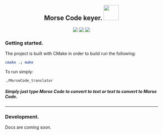 <div align="center">
  <h2> Morse Code keyer. <img height="50" src="https://www.pngrepo.com/png/38633/512/morse-code.png"></h2>
<img src="https://github.com/apetrai/MorseCode_translator/actions/workflows/cmake.yml/badge.svg"> 
 <img src="https://img.shields.io/github/issues/apetrai/MorseCode_translator">
  <img src="https://img.shields.io/github/v/tag/apetrai/MorseCode_translator">

</div>

### Getting started.
The project is built with CMake in order to build run the following:
```bash
cmake .; make
```
To run simply:
```bash
./MorseCode_translator
```

##### Simply just type Morse Code to convert to text or text to convert to Morse Code.
-----------------------------------------------------------------------------------------------

### Development.
Docs are coming soon.
